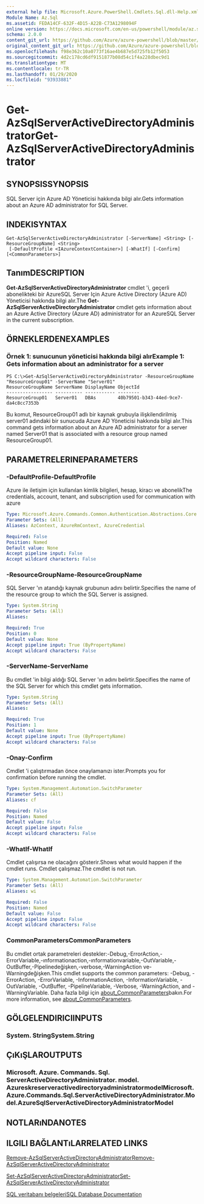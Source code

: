 ```yaml
---
external help file: Microsoft.Azure.PowerShell.Cmdlets.Sql.dll-Help.xml
Module Name: Az.Sql
ms.assetid: FEDA14CF-632F-4D15-A22B-C73A1298094F
online version: https://docs.microsoft.com/en-us/powershell/module/az.sql/get-azsqlserveractivedirectoryadministrator
schema: 2.0.0
content_git_url: https://github.com/Azure/azure-powershell/blob/master/src/Sql/Sql/help/Get-AzSqlServerActiveDirectoryAdministrator.md
original_content_git_url: https://github.com/Azure/azure-powershell/blob/master/src/Sql/Sql/help/Get-AzSqlServerActiveDirectoryAdministrator.md
ms.openlocfilehash: f98e362c10a0773f16ae4b687e5d725fb12f5053
ms.sourcegitcommit: 4d2c178cd6df9151877b08d54c1f4a228dbec9d1
ms.translationtype: MT
ms.contentlocale: tr-TR
ms.lasthandoff: 01/29/2020
ms.locfileid: "93933881"
---
```

# <span data-ttu-id="f9f35-101">Get-AzSqlServerActiveDirectoryAdministrator</span><span class="sxs-lookup"><span data-stu-id="f9f35-101">Get-AzSqlServerActiveDirectoryAdministrator</span></span>

## <span data-ttu-id="f9f35-102">SYNOPSIS</span><span class="sxs-lookup"><span data-stu-id="f9f35-102">SYNOPSIS</span></span>
<span data-ttu-id="f9f35-103">SQL Server için Azure AD Yöneticisi hakkında bilgi alır.</span><span class="sxs-lookup"><span data-stu-id="f9f35-103">Gets information about an Azure AD administrator for SQL Server.</span></span>

## <span data-ttu-id="f9f35-104">INDEKI</span><span class="sxs-lookup"><span data-stu-id="f9f35-104">SYNTAX</span></span>

```
Get-AzSqlServerActiveDirectoryAdministrator [-ServerName] <String> [-ResourceGroupName] <String>
 [-DefaultProfile <IAzureContextContainer>] [-WhatIf] [-Confirm] [<CommonParameters>]
```

## <span data-ttu-id="f9f35-105">Tanım</span><span class="sxs-lookup"><span data-stu-id="f9f35-105">DESCRIPTION</span></span>
<span data-ttu-id="f9f35-106">**Get-AzSqlServerActiveDirectoryAdministrator** cmdlet 'i, geçerli abonelikteki bir AzureSQL Server Için Azure Active Directory (Azure AD) Yöneticisi hakkında bilgi alır.</span><span class="sxs-lookup"><span data-stu-id="f9f35-106">The **Get-AzSqlServerActiveDirectoryAdministrator** cmdlet gets information about an Azure Active Directory (Azure AD) administrator for an AzureSQL Server in the current subscription.</span></span>

## <span data-ttu-id="f9f35-107">ÖRNEKLERDEN</span><span class="sxs-lookup"><span data-stu-id="f9f35-107">EXAMPLES</span></span>

### <span data-ttu-id="f9f35-108">Örnek 1: sunucunun yöneticisi hakkında bilgi alır</span><span class="sxs-lookup"><span data-stu-id="f9f35-108">Example 1: Gets information about an administrator for a server</span></span>
```
PS C:\>Get-AzSqlServerActiveDirectoryAdministrator -ResourceGroupName "ResourceGroup01" -ServerName "Server01"
ResourceGroupName ServerName DisplayName ObjectId 
----------------- ---------- ----------- -------- 
ResourceGroup01   Server01   DBAs        40b79501-b343-44ed-9ce7-da4c8cc7353b
```

<span data-ttu-id="f9f35-109">Bu komut, ResourceGroup01 adlı bir kaynak grubuyla ilişkilendirilmiş server01 adındaki bir sunucuda Azure AD Yöneticisi hakkında bilgi alır.</span><span class="sxs-lookup"><span data-stu-id="f9f35-109">This command gets information about an Azure AD administrator for a server named Server01 that is associated with a resource group named ResourceGroup01.</span></span>

## <span data-ttu-id="f9f35-110">PARAMETRELERINE</span><span class="sxs-lookup"><span data-stu-id="f9f35-110">PARAMETERS</span></span>

### <span data-ttu-id="f9f35-111">-DefaultProfile</span><span class="sxs-lookup"><span data-stu-id="f9f35-111">-DefaultProfile</span></span>
<span data-ttu-id="f9f35-112">Azure ile iletişim için kullanılan kimlik bilgileri, hesap, kiracı ve abonelik</span><span class="sxs-lookup"><span data-stu-id="f9f35-112">The credentials, account, tenant, and subscription used for communication with azure</span></span>

```yaml
Type: Microsoft.Azure.Commands.Common.Authentication.Abstractions.Core.IAzureContextContainer
Parameter Sets: (All)
Aliases: AzContext, AzureRmContext, AzureCredential

Required: False
Position: Named
Default value: None
Accept pipeline input: False
Accept wildcard characters: False
```

### <span data-ttu-id="f9f35-113">-ResourceGroupName</span><span class="sxs-lookup"><span data-stu-id="f9f35-113">-ResourceGroupName</span></span>
<span data-ttu-id="f9f35-114">SQL Server 'ın atandığı kaynak grubunun adını belirtir.</span><span class="sxs-lookup"><span data-stu-id="f9f35-114">Specifies the name of the resource group to which the SQL Server is assigned.</span></span>

```yaml
Type: System.String
Parameter Sets: (All)
Aliases:

Required: True
Position: 0
Default value: None
Accept pipeline input: True (ByPropertyName)
Accept wildcard characters: False
```

### <span data-ttu-id="f9f35-115">-ServerName</span><span class="sxs-lookup"><span data-stu-id="f9f35-115">-ServerName</span></span>
<span data-ttu-id="f9f35-116">Bu cmdlet 'in bilgi aldığı SQL Server 'ın adını belirtir.</span><span class="sxs-lookup"><span data-stu-id="f9f35-116">Specifies the name of the SQL Server for which this cmdlet gets information.</span></span>

```yaml
Type: System.String
Parameter Sets: (All)
Aliases:

Required: True
Position: 1
Default value: None
Accept pipeline input: True (ByPropertyName)
Accept wildcard characters: False
```

### <span data-ttu-id="f9f35-117">-Onay</span><span class="sxs-lookup"><span data-stu-id="f9f35-117">-Confirm</span></span>
<span data-ttu-id="f9f35-118">Cmdlet 'i çalıştırmadan önce onaylamanızı ister.</span><span class="sxs-lookup"><span data-stu-id="f9f35-118">Prompts you for confirmation before running the cmdlet.</span></span>

```yaml
Type: System.Management.Automation.SwitchParameter
Parameter Sets: (All)
Aliases: cf

Required: False
Position: Named
Default value: False
Accept pipeline input: False
Accept wildcard characters: False
```

### <span data-ttu-id="f9f35-119">-WhatIf</span><span class="sxs-lookup"><span data-stu-id="f9f35-119">-WhatIf</span></span>
<span data-ttu-id="f9f35-120">Cmdlet çalışırsa ne olacağını gösterir.</span><span class="sxs-lookup"><span data-stu-id="f9f35-120">Shows what would happen if the cmdlet runs.</span></span>
<span data-ttu-id="f9f35-121">Cmdlet çalışmaz.</span><span class="sxs-lookup"><span data-stu-id="f9f35-121">The cmdlet is not run.</span></span>

```yaml
Type: System.Management.Automation.SwitchParameter
Parameter Sets: (All)
Aliases: wi

Required: False
Position: Named
Default value: False
Accept pipeline input: False
Accept wildcard characters: False
```

### <span data-ttu-id="f9f35-122">CommonParameters</span><span class="sxs-lookup"><span data-stu-id="f9f35-122">CommonParameters</span></span>
<span data-ttu-id="f9f35-123">Bu cmdlet ortak parametreleri destekler:-Debug,-ErrorAction,-ErrorVariable,-ınformationaction,-ınformationvariable,-OutVariable,-OutBuffer,-Pipelinedeğişken,-verbose,-WarningAction ve-Warningdeğişken.</span><span class="sxs-lookup"><span data-stu-id="f9f35-123">This cmdlet supports the common parameters: -Debug, -ErrorAction, -ErrorVariable, -InformationAction, -InformationVariable, -OutVariable, -OutBuffer, -PipelineVariable, -Verbose, -WarningAction, and -WarningVariable.</span></span> <span data-ttu-id="f9f35-124">Daha fazla bilgi için [about_CommonParameters](https://go.microsoft.com/fwlink/?LinkID=113216)bakın.</span><span class="sxs-lookup"><span data-stu-id="f9f35-124">For more information, see [about_CommonParameters](https://go.microsoft.com/fwlink/?LinkID=113216).</span></span>

## <span data-ttu-id="f9f35-125">GÖLGELENDIRICI</span><span class="sxs-lookup"><span data-stu-id="f9f35-125">INPUTS</span></span>

### <span data-ttu-id="f9f35-126">System. String</span><span class="sxs-lookup"><span data-stu-id="f9f35-126">System.String</span></span>

## <span data-ttu-id="f9f35-127">ÇıKıŞLAR</span><span class="sxs-lookup"><span data-stu-id="f9f35-127">OUTPUTS</span></span>

### <span data-ttu-id="f9f35-128">Microsoft. Azure. Commands. Sql. ServerActiveDirectoryAdministrator. model. Azureskreserveractivedirectoryadministratormodel</span><span class="sxs-lookup"><span data-stu-id="f9f35-128">Microsoft.Azure.Commands.Sql.ServerActiveDirectoryAdministrator.Model.AzureSqlServerActiveDirectoryAdministratorModel</span></span>

## <span data-ttu-id="f9f35-129">NOTLARıNDA</span><span class="sxs-lookup"><span data-stu-id="f9f35-129">NOTES</span></span>

## <span data-ttu-id="f9f35-130">ILGILI BAĞLANTıLAR</span><span class="sxs-lookup"><span data-stu-id="f9f35-130">RELATED LINKS</span></span>

[<span data-ttu-id="f9f35-131">Remove-AzSqlServerActiveDirectoryAdministrator</span><span class="sxs-lookup"><span data-stu-id="f9f35-131">Remove-AzSqlServerActiveDirectoryAdministrator</span></span>](./Remove-AzSqlServerActiveDirectoryAdministrator.md)

[<span data-ttu-id="f9f35-132">Set-AzSqlServerActiveDirectoryAdministrator</span><span class="sxs-lookup"><span data-stu-id="f9f35-132">Set-AzSqlServerActiveDirectoryAdministrator</span></span>](./Set-AzSqlServerActiveDirectoryAdministrator.md)

[<span data-ttu-id="f9f35-133">SQL veritabanı belgeleri</span><span class="sxs-lookup"><span data-stu-id="f9f35-133">SQL Database Documentation</span></span>](https://docs.microsoft.com/azure/sql-database/)


